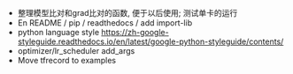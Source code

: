 
- 整理模型比对和grad比对的函数, 便于以后使用; 测试单卡的运行
- En README / pip / readthedocs / add import-lib
- python language style https://zh-google-styleguide.readthedocs.io/en/latest/google-python-styleguide/contents/
- optimizer/lr_scheduler add_args 
- Move tfrecord to examples
